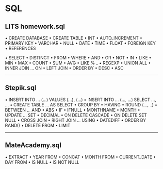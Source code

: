 # SQL

## LITS homework.sql

• CREATE DATABASE
• CREATE TABLE
• INT 
• AUTO_INCREMENT 
• PRIMARY KEY
• VARCHAR
• NULL
• DATE
• TIME
• FLOAT
• FOREIGN KEY 
• REFERENCES

• SELECT
• DISTINCT
• FROM
• WHERE
• AND
• OR
• NOT
• IN
• LIKE
• MIN
• MAX
• COUNT
• SUM
• AVG
• LIKE % _
• REGEXP
• UNION ALL
• INNER JOIN ... ON
• LEFT JOIN
• ORDER BY 
• DESC
• ASC

***

## Stepik.sql

• INSERT INTO ... (...) VALUES (...), (...)
• INSERT INTO ... (..., ...) SELECT ..., ...
• CREATE TABLE ... AS SELECT
• GROUP BY
• HAVING
• ROUND (..., ..)
• BETWEEN ... AND
• ABS
• IF
• IFNULL
• MONTHNAME
• MONTH
• UPDATE ... SET
• DECIMAL
• ON DELETE CASCADE
• ON DELETE SET NULL
• CROSS JOIN
• RIGHT JOIN ... USING
• DATEDIFF
• ORDER BY RAND()
• DELETE FROM
• LIMIT

***

## MateAcademy.sql

• EXTRACT
• YEAR FROM
• CONCAT
• MONTH FROM
• CURRENT_DATE
• DAY FROM
• IS NULL
• IS NOT NULL

